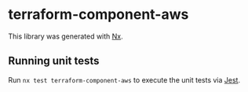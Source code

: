 # terraform-component-aws

This library was generated with [Nx](https://nx.dev).

## Running unit tests

Run `nx test terraform-component-aws` to execute the unit tests via
[Jest](https://jestjs.io).

